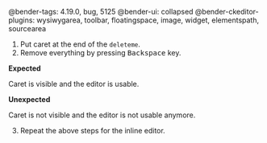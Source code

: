 @bender-tags: 4.19.0, bug, 5125
@bender-ui: collapsed
@bender-ckeditor-plugins: wysiwygarea, toolbar, floatingspace, image, widget, elementspath, sourcearea

1. Put caret at the end of the `deleteme`.
2. Remove everything by pressing <kbd>Backspace</kbd> key.

**Expected**

Caret is visible and the editor is usable.

**Unexpected**

Caret is not visible and the editor is not usable anymore.

3. Repeat the above steps for the inline editor.
